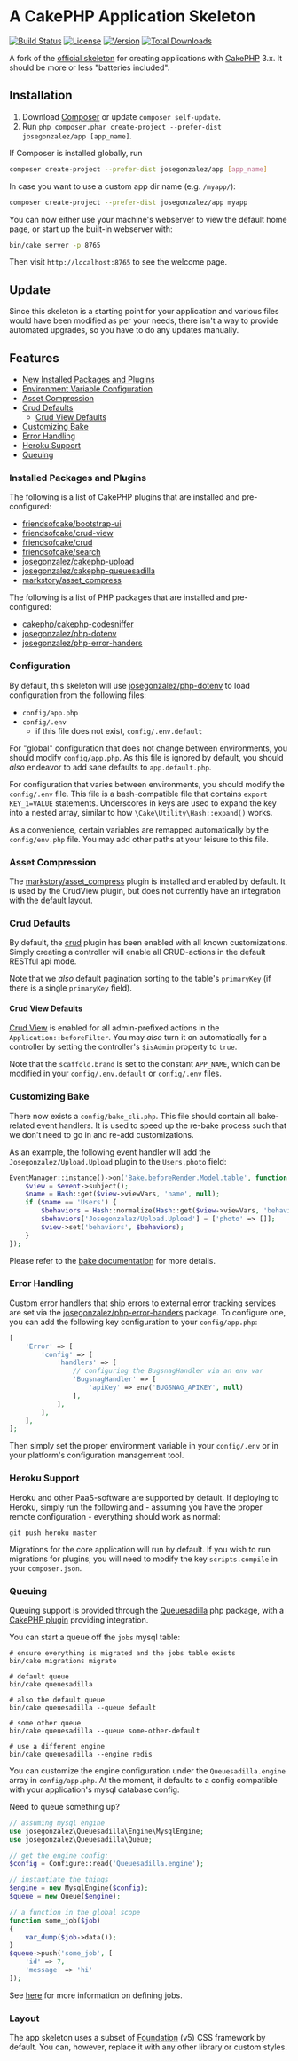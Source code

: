 # A CakePHP Application Skeleton

[![Build Status](https://img.shields.io/travis/josegonzalez/app/master.svg?style=flat-square)](https://travis-ci.org/josegonzalez/app)
[![License](https://img.shields.io/packagist/l/josegonzalez/app.svg?style=flat-square)](https://packagist.org/packages/josegonzalez/app)
[![Version](https://img.shields.io/packagist/v/josegonzalez/app.svg?style=flat-square)](https://packagist.org/packages/josegonzalez/app)
[![Total Downloads](https://img.shields.io/packagist/dt/josegonzalez/app.svg?style=flat-square)](https://packagist.org/packages/josegonzalez/app)

A fork of the [official skeleton](https://github.com/cakephp/app) for creating applications with [CakePHP](http://cakephp.org) 3.x. It should be more or less "batteries included".

## Installation

1. Download [Composer](https://getcomposer.org/doc/00-intro.md) or update `composer self-update`.
2. Run `php composer.phar create-project --prefer-dist josegonzalez/app [app_name]`.

If Composer is installed globally, run

```bash
composer create-project --prefer-dist josegonzalez/app [app_name]
```

In case you want to use a custom app dir name (e.g. `/myapp/`):

```bash
composer create-project --prefer-dist josegonzalez/app myapp
```

You can now either use your machine's webserver to view the default home page, or start
up the built-in webserver with:

```bash
bin/cake server -p 8765
```

Then visit `http://localhost:8765` to see the welcome page.

## Update

Since this skeleton is a starting point for your application and various files
would have been modified as per your needs, there isn't a way to provide
automated upgrades, so you have to do any updates manually.

## Features

- [New Installed Packages and Plugins](#installed-packages-and-plugins)
- [Environment Variable Configuration](#configuration)
- [Asset Compression](#asset-compression)
- [Crud Defaults](#crud-defaults)
    - [Crud View Defaults](#crud-view-defaults)
- [Customizing Bake](#customizing-bake)
- [Error Handling](#error-handling)
- [Heroku Support](#heroku-support)
- [Queuing](#queuing)

### Installed Packages and Plugins

The following is a list of CakePHP plugins that are installed and pre-configured:

- [friendsofcake/bootstrap-ui](https://github.com/FriendsOfCake/bootstrap-ui)
- [friendsofcake/crud-view](https://github.com/FriendsOfCake/crud-view)
- [friendsofcake/crud](https://github.com/FriendsOfCake/crud)
- [friendsofcake/search](https://github.com/FriendsOfCake/search)
- [josegonzalez/cakephp-upload](https://github.com/josegonzalez/cakephp-upload)
- [josegonzalez/cakephp-queuesadilla](https://github.com/josegonzalez/cakephp-queuesadilla)
- [markstory/asset_compress](https://github.com/markstory/asset_compress)

The following is a list of PHP packages that are installed and pre-configured:

- [cakephp/cakephp-codesniffer](https://github.com/cakephp/cakephp-codesniffer)
- [josegonzalez/php-dotenv](https://github.com/josegonzalez/php-dotenv)
- [josegonzalez/php-error-handers](https://github.com/josegonzalez/php-error-handlers)

### Configuration

By default, this skeleton will use [josegonzalez/php-dotenv](https://github.com/josegonzalez/php-dotenv) to load configuration from the following files:

- `config/app.php`
- `config/.env`
    - if this file does not exist, `config/.env.default`

For "global" configuration that does not change between environments, you should modify `config/app.php`. As this file is ignored by default, you should *also* endeavor to add sane defaults to `app.default.php`.

For configuration that varies between environments, you should modify the `config/.env` file. This file is a bash-compatible file that contains `export KEY_1=VALUE` statements. Underscores in keys are used to expand the key into a nested array, similar to how `\Cake\Utility\Hash::expand()` works.

As a convenience, certain variables are remapped automatically by the `config/env.php` file. You may add other paths at your leisure to this file.

### Asset Compression

The [markstory/asset_compress](https://github.com/markstory/asset_compress) plugin is installed and enabled by default. It is used by the CrudView plugin, but does not currently have an integration with the default layout.

### Crud Defaults

By default, the [crud](https://github.com/friendsofcake/crud) plugin has been enabled with all known customizations. Simply creating a controller will enable all CRUD-actions in the default RESTful api mode.

Note that we *also* default pagination sorting to the table's `primaryKey` (if there is a single `primaryKey` field).

#### Crud View Defaults

[Crud View](https://github.com/friendsofcake/crud-view) is enabled for all admin-prefixed actions in the `Application::beforeFilter`. You may *also* turn it on automatically for a controller by setting the controller's `$isAdmin` property to `true`.

Note that the `scaffold.brand` is set to the constant `APP_NAME`, which can be modified in your `config/.env.default` or `config/.env` files.

### Customizing Bake

There now exists a `config/bake_cli.php`. This file should contain all bake-related event handlers. It is used to speed up the re-bake process such that we don't need to go in and re-add customizations.

As an example, the following event handler will add the `Josegonzalez/Upload.Upload` plugin to the `Users.photo` field:

```php
EventManager::instance()->on('Bake.beforeRender.Model.table', function (Event $event) {
    $view = $event->subject();
    $name = Hash::get($view->viewVars, 'name', null);
    if ($name == 'Users') {
        $behaviors = Hash::normalize(Hash::get($view->viewVars, 'behaviors', []));
        $behaviors['Josegonzalez/Upload.Upload'] = ['photo' => []];
        $view->set('behaviors', $behaviors);
    }
});
```

Please refer to the [bake documentation](http://book.cakephp.org/3.0/en/bake/development.html) for more details.

### Error Handling

Custom error handlers that ship errors to external error tracking services are set via the [josegonzalez/php-error-handers](https://github.com/josegonzalez/php-error-handlers) package. To configure one, you can add the following key configuration to your `config/app.php`:

```php
[
    'Error' => [
        'config' => [
            'handlers' => [
                // configuring the BugsnagHandler via an env var
                'BugsnagHandler' => [
                    'apiKey' => env('BUGSNAG_APIKEY', null)
                ],
            ],
        ],
    ],
];
```

Then simply set the proper environment variable in your `config/.env` or in your platform's configuration management tool.

### Heroku Support

Heroku and other PaaS-software are supported by default. If deploying to Heroku, simply run the following and - assuming you have the proper remote configuration - everything should work as normal:

```shell
git push heroku master
```

Migrations for the core application will run by default. If you wish to run migrations for plugins, you will need to modify the key `scripts.compile` in your `composer.json`.

### Queuing

Queuing support is provided through the [Queuesadilla](https://github.com/josegonzalez/php-queuesadilla) php package, with a [CakePHP plugin](https://github.com/josegonzalez/cakephp-queuesadilla) providing integration.

You can start a queue off the `jobs` mysql table:

```shell
# ensure everything is migrated and the jobs table exists
bin/cake migrations migrate

# default queue
bin/cake queuesadilla

# also the default queue
bin/cake queuesadilla --queue default

# some other queue
bin/cake queuesadilla --queue some-other-default

# use a different engine
bin/cake queuesadilla --engine redis
```

You can customize the engine configuration under the `Queuesadilla.engine` array in `config/app.php`. At the moment, it defaults to a config compatible with your application's mysql database config.

Need to queue something up?

```php
// assuming mysql engine
use josegonzalez\Queuesadilla\Engine\MysqlEngine;
use josegonzalez\Queuesadilla\Queue;

// get the engine config:
$config = Configure::read('Queuesadilla.engine');

// instantiate the things
$engine = new MysqlEngine($config);
$queue = new Queue($engine);

// a function in the global scope
function some_job($job)
{
    var_dump($job->data());
}
$queue->push('some_job', [
    'id' => 7,
    'message' => 'hi'
]);
```

See [here](https://github.com/josegonzalez/php-queuesadilla/blob/master/docs/defining-jobs.md) for more information on defining jobs.

### Layout

The app skeleton uses a subset of [Foundation](http://foundation.zurb.com/) (v5) CSS
framework by default. You can, however, replace it with any other library or
custom styles.
